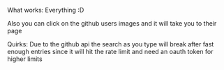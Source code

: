 What works:
Everything :D

Also you can click on the github users images and it will take you to their page

Quirks:
Due to the github api the search as you type will break after fast enough entries since it will hit the rate limit and need an oauth token for higher limits

